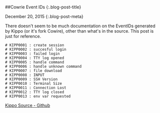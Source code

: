 ##Cowrie Event IDs {:.blog-post-title}

December 20, 2015
{:.blog-post-meta}

There doesn't seem to be much documentation on the EventIDs generated by Kippo (or it's fork Cowire), other than what's in the source. This post is just for reference.

	# KIPP0001 : create session
	# KIPP0002 : succesful login
	# KIPP0003 : failed login
	# KIPP0004 : TTY log opened
	# KIPP0005 : handle command
	# KIPP0006 : handle unknown command
	# KIPP0007 : file download
	# KIPP0008 : INPUT
	# KIPP0009 : SSH Version
	# KIPP0010 : Terminal Size
	# KIPP0011 : Connection Lost
	# KIPP0012 : TTY log closed
	# KIPP0013 : env var requested

 

[Kippo Source - Github](https://github.com/desaster/kippo/blob/a6e64f29e54d25298cb232cfcd5e15baae16a5b8/kippo/core/dblog.py)